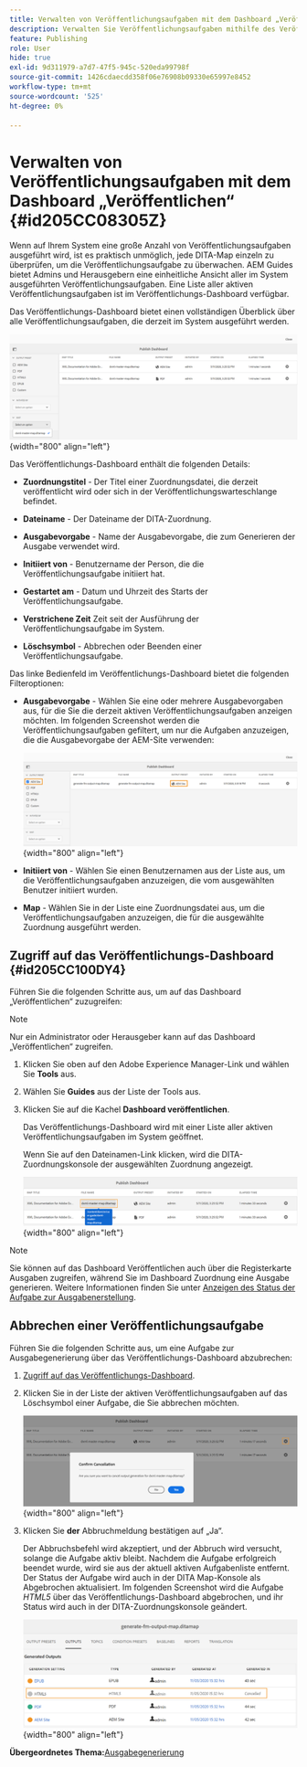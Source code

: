 ```yaml
---
title: Verwalten von Veröffentlichungsaufgaben mit dem Dashboard „Veröffentlichen“
description: Verwalten Sie Veröffentlichungsaufgaben mithilfe des Veröffentlichungs-Dashboards in AEM Guides. Wissen, wie man auf das Veröffentlichungs-Dashboard zugreift und eine Veröffentlichungsaufgabe abbricht.
feature: Publishing
role: User
hide: true
exl-id: 9d311979-a7d7-47f5-945c-520eda99798f
source-git-commit: 1426cdaecdd358f06e76908b09330e65997e8452
workflow-type: tm+mt
source-wordcount: '525'
ht-degree: 0%

---
```


# Verwalten von Veröffentlichungsaufgaben mit dem Dashboard „Veröffentlichen“ {#id205CC08305Z}

Wenn auf Ihrem System eine große Anzahl von Veröffentlichungsaufgaben ausgeführt wird, ist es praktisch unmöglich, jede DITA-Map einzeln zu überprüfen, um die Veröffentlichungsaufgabe zu überwachen. AEM Guides bietet Admins und Herausgebern eine einheitliche Ansicht aller im System ausgeführten Veröffentlichungsaufgaben. Eine Liste aller aktiven Veröffentlichungsaufgaben ist im Veröffentlichungs-Dashboard verfügbar.

Das Veröffentlichungs-Dashboard bietet einen vollständigen Überblick über alle Veröffentlichungsaufgaben, die derzeit im System ausgeführt werden.

![](images/publish-dashboard.png){width="800" align="left"}

Das Veröffentlichungs-Dashboard enthält die folgenden Details:

- **Zuordnungstitel** - Der Titel einer Zuordnungsdatei, die derzeit veröffentlicht wird oder sich in der Veröffentlichungswarteschlange befindet.

- **Dateiname** - Der Dateiname der DITA-Zuordnung.

- **Ausgabevorgabe** - Name der Ausgabevorgabe, die zum Generieren der Ausgabe verwendet wird.

- **Initiiert von** - Benutzername der Person, die die Veröffentlichungsaufgabe initiiert hat.

- **Gestartet am** - Datum und Uhrzeit des Starts der Veröffentlichungsaufgabe.

- **Verstrichene Zeit** Zeit seit der Ausführung der Veröffentlichungsaufgabe im System.

- **Löschsymbol** - Abbrechen oder Beenden einer Veröffentlichungsaufgabe.

Das linke Bedienfeld im Veröffentlichungs-Dashboard bietet die folgenden Filteroptionen:

- **Ausgabevorgabe** - Wählen Sie eine oder mehrere Ausgabevorgaben aus, für die Sie die derzeit aktiven Veröffentlichungsaufgaben anzeigen möchten. Im folgenden Screenshot werden die Veröffentlichungsaufgaben gefiltert, um nur die Aufgaben anzuzeigen, die die Ausgabevorgabe der AEM-Site verwenden:

  ![](images/publish-dashboard-preset-filter.png){width="800" align="left"}

- **Initiiert von** - Wählen Sie einen Benutzernamen aus der Liste aus, um die Veröffentlichungsaufgaben anzuzeigen, die vom ausgewählten Benutzer initiiert wurden.

- **Map** - Wählen Sie in der Liste eine Zuordnungsdatei aus, um die Veröffentlichungsaufgaben anzuzeigen, die für die ausgewählte Zuordnung ausgeführt werden.

## Zugriff auf das Veröffentlichungs-Dashboard {#id205CC100DY4}

Führen Sie die folgenden Schritte aus, um auf das Dashboard „Veröffentlichen“ zuzugreifen:

>[!NOTE]
>
> Nur ein Administrator oder Herausgeber kann auf das Dashboard „Veröffentlichen“ zugreifen.

1. Klicken Sie oben auf den Adobe Experience Manager-Link und wählen Sie **Tools** aus.

1. Wählen Sie **Guides** aus der Liste der Tools aus.

1. Klicken Sie auf die Kachel **Dashboard veröffentlichen**.

   Das Veröffentlichungs-Dashboard wird mit einer Liste aller aktiven Veröffentlichungsaufgaben im System geöffnet.

   Wenn Sie auf den Dateinamen-Link klicken, wird die DITA-Zuordnungskonsole der ausgewählten Zuordnung angezeigt.

   ![](images/publish-dashboard-click-filename-link.png){width="800" align="left"}


>[!NOTE]
>
> Sie können auf das Dashboard Veröffentlichen auch über die Registerkarte Ausgaben zugreifen, während Sie im Dashboard Zuordnung eine Ausgabe generieren. Weitere Informationen finden Sie unter [Anzeigen des Status der Aufgabe zur Ausgabenerstellung](generate-output-for-a-dita-map.md#viewing_output_history).

## Abbrechen einer Veröffentlichungsaufgabe

Führen Sie die folgenden Schritte aus, um eine Aufgabe zur Ausgabegenerierung über das Veröffentlichungs-Dashboard abzubrechen:

1. [Zugriff auf das Veröffentlichungs-Dashboard](#id205CC100DY4).

1. Klicken Sie in der Liste der aktiven Veröffentlichungsaufgaben auf das Löschsymbol einer Aufgabe, die Sie abbrechen möchten.

   ![](images/publish-dashboard-cancel-task.png){width="800" align="left"}

1. Klicken Sie **der** Abbruchmeldung bestätigen auf „Ja“.

   Der Abbruchsbefehl wird akzeptiert, und der Abbruch wird versucht, solange die Aufgabe aktiv bleibt. Nachdem die Aufgabe erfolgreich beendet wurde, wird sie aus der aktuell aktiven Aufgabenliste entfernt. Der Status der Aufgabe wird auch in der DITA Map-Konsole als Abgebrochen aktualisiert. Im folgenden Screenshot wird die Aufgabe *HTML5* über das Veröffentlichungs-Dashboard abgebrochen, und ihr Status wird auch in der DITA-Zuordnungskonsole geändert.

   ![](images/cancelled-output-task.png){width="800" align="left"}


**Übergeordnetes Thema:**&#x200B;[&#x200B; Ausgabegenerierung](generate-output.md)
